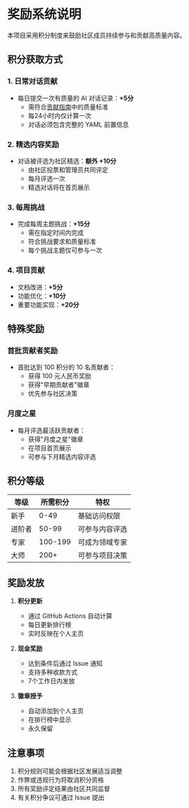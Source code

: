 # 奖励系统说明

本项目采用积分制度来鼓励社区成员持续参与和贡献高质量内容。

## 积分获取方式

### 1. 日常对话贡献
- 每日提交一次有质量的 AI 对话记录：**+5分**
  - 需符合[贡献指南](./CONTRIBUTING.md)中的质量标准
  - 每24小时内仅计算一次
  - 对话必须包含完整的 YAML 前置信息

### 2. 精选内容奖励
- 对话被评选为社区精选：**额外 +10分**
  - 由社区投票和管理员共同评定
  - 每月评选一次
  - 精选对话将在首页展示

### 3. 每周挑战
- 完成每周主题挑战：**+15分**
  - 需在指定时间内完成
  - 符合挑战要求和质量标准
  - 每个挑战主题仅可参与一次

### 4. 项目贡献
- 文档改进：**+5分**
- 功能优化：**+10分**
- 重要功能实现：**+20分**

## 特殊奖励

### 首批贡献者奖励
- 首批达到 100 积分的 10 名贡献者：
  - 获得 100 元人民币奖励
  - 获得"早期贡献者"徽章
  - 优先参与社区决策

### 月度之星
- 每月评选最活跃贡献者：
  - 获得"月度之星"徽章
  - 在项目首页展示
  - 可参与下月精选内容评选

## 积分等级

| 等级 | 所需积分 | 特权 |
|-----|---------|------|
| 新手 | 0-49 | 基础访问权限 |
| 进阶者 | 50-99 | 可参与内容评选 |
| 专家 | 100-199 | 可成为领域专家 |
| 大师 | 200+ | 可参与项目决策 |

## 奖励发放

1. **积分更新**
   - 通过 GitHub Actions 自动计算
   - 每日更新排行榜
   - 实时反映在个人主页

2. **现金奖励**
   - 达到条件后通过 Issue 通知
   - 支持多种收款方式
   - 7个工作日内发放

3. **徽章授予**
   - 自动添加到个人主页
   - 在排行榜中显示
   - 永久保留

## 注意事项

1. 积分规则可能会根据社区发展适当调整
2. 作弊或违规行为将取消积分资格
3. 所有奖励评定结果由社区共同监督
4. 有关积分争议可通过 Issue 提出

